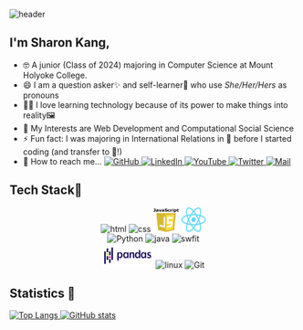 ![header](https://capsule-render.vercel.app/api?type=waving&color=auto&height=250&section=header&text=Hi%20There👋&fontSize=80&fontAlignY=35&fontAlign=51)

## I'm Sharon Kang, 

- 🤓 A junior (Class of 2024) majoring in Computer Science at Mount Holyoke College. 
- 😄 I am a question asker✨ and self-learner🎯 who use *She/Her/Hers* as pronouns
- 👩‍💻 I love learning technology because of its power to make things into reality🖼️  
- 🔭 My Interests are Web Development and Computational Social Science 
- ⚡ Fun fact: I was majoring in International Relations in 🗾 before I started coding (and transfer to 🗽!)
- 💬 How to reach me...  <a href="https://github.com/breakndream">
    <img alt="GitHub" title="GitHub" height="25" width="25" src="assets/github.svg">
  </a>
  <a href="https://www.linkedin.com/in/dayeonkang28/">
    <img alt="LinkedIn" title="LinkedIn" height="25" width="25" src="assets/linkedin.svg">
  </a>
   <a href="https://www.youtube.com/channel/UCqktDJmuJjZ4dkubaKgCkBA">
    <img alt="YouTube" title="YouTube" height="25" width="25" src="assets/youtube.svg">
  </a>
   <a href="https://twitter.com/findNovembre">
    <img alt="Twitter" title="Twitter" height="25" width="25" src="assets/twitter.svg">
  </a> 
  <a href="mailto:kang26d@mtholyoke.edu">
  <img alt="Mail" title="Gmail" height="25" width="25" src="assets/icons8-gmail.svg">
  </a>
</p>



## Tech Stack🤍
<p align="center">
	<img title="HTML" alt="html" src="/assets/html-5.svg"  width="50" height="40" />
	<img title="CSS" alt="css" src="/assets/css-3.svg" width="50" height="40" />
	<img title="Javascript" alt="Javascript" src="/assets/Javascript.svg" width="45" height="41" /> 
	<img title="React" alt="react" src="/assets/React.svg" width="43" height="43" />   <br/>
	<img title="Python" alt="Python" src="https://raw.githubusercontent.com/Thomas-George-T/Thomas-George-T/master/assets/python.svg" width="50" height="40" />
	<img title="Java" alt="java" src="/assets/java.svg" width="45" height="40" /> 
	<img title="swift" alt="swfit" src="/assets/swift-icon.svg" height="40" /> <br/>
	<img title="Python Pandas" alt="Python Pandas" src="/assets/pandas.svg" width="90" height="43" />  
	<img title="R" alt="linux" src="https://raw.githubusercontent.com/Thomas-George-T/Thomas-George-T/master/assets/r-lang.svg"  width="50" width="40" />
	<img title="Git" alt="Git" src="https://raw.githubusercontent.com/Thomas-George-T/Thomas-George-T/master/assets/git.svg" width="90" height="40" />
	
</p>

## Statistics 🎢
<div>
<a href="Sharon Kang's GitHub stats">
  <img alt="Top Langs" height="180px" src="https://github-readme-stats-git-masterrstaa-rickstaa.vercel.app/api/top-langs/?username=sharonnkanng&layout=compact&theme=white" />
</a>
<a href="https://github.com/breaknream/github-readme-stats">
  <img alt="GitHub stats" height="180px" src="https://github-readme-stats-git-masterrstaa-rickstaa.vercel.app/api?username=sharonnkanng&theme=white&show_icons=true" />
</a>
</div>




